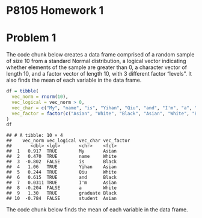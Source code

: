 P8105 Homework 1
================

# Problem 1

The code chunk below creates a data frame comprised of a random sample
of size 10 from a standard Normal distribution, a logical vector
indicating whether elements of the sample are greater than 0, a
character vector of length 10, and a factor vector of length 10, with 3
different factor “levels”. It also finds the mean of each variable in
the data frame.

``` r
df = tibble(
  vec_norm = rnorm(10),
  vec_logical = vec_norm > 0,
  vec_char = c("My", "name", "is", "Yihan", "Qiu", "and", "I'm", "a", "graduate", "student"),
  vec_factor = factor(c("Asian", "White", "Black", "Asian", "White", "Black", "Asian", "White", "Black", "Asian"))
)
df
```

    ## # A tibble: 10 × 4
    ##    vec_norm vec_logical vec_char vec_factor
    ##       <dbl> <lgl>       <chr>    <fct>     
    ##  1   0.917  TRUE        My       Asian     
    ##  2   0.470  TRUE        name     White     
    ##  3  -0.802  FALSE       is       Black     
    ##  4   1.06   TRUE        Yihan    Asian     
    ##  5   0.244  TRUE        Qiu      White     
    ##  6   0.615  TRUE        and      Black     
    ##  7   0.0311 TRUE        I'm      Asian     
    ##  8  -0.204  FALSE       a        White     
    ##  9   1.30   TRUE        graduate Black     
    ## 10  -0.784  FALSE       student  Asian

The code chunk below finds the mean of each variable in the data frame.
